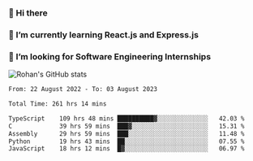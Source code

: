 ### 👋 Hi there 

<!--
**rohznmdev/rohznmdev** is a ✨ _special_ ✨ repository because its `README.md` (this file) appears on your GitHub profile.

Here are some ideas to get you started:

- 🔭 I’m currently working on ...
- 🌱 I’m currently learning Ruby and Ruby on Rails
- 👯 I’m looking to collaborate on ...
- 🤔 I’m looking for help with ...
- 💬 Ask me about ...
- 📫 How to reach me: ...
- 😄 Pronouns: ...
- ⚡ Fun fact: ...
-->
### 🌱 I’m currently learning React.js and Express.js
### 🤔 I’m looking for Software Engineering Internships
![Rohan's GitHub stats](https://github-readme-stats.vercel.app/api?username=rohznmdev&theme=dark&show_icons=true)

<!--START_SECTION:waka-->

```txt
From: 22 August 2022 - To: 03 August 2023

Total Time: 261 hrs 14 mins

TypeScript    109 hrs 48 mins ██████████▓░░░░░░░░░░░░░░   42.03 %
C             39 hrs 59 mins  ███▓░░░░░░░░░░░░░░░░░░░░░   15.31 %
Assembly      29 hrs 59 mins  ███░░░░░░░░░░░░░░░░░░░░░░   11.48 %
Python        19 hrs 43 mins  ██░░░░░░░░░░░░░░░░░░░░░░░   07.55 %
JavaScript    18 hrs 12 mins  █▓░░░░░░░░░░░░░░░░░░░░░░░   06.97 %
```

<!--END_SECTION:waka-->
